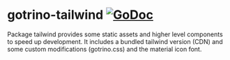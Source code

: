 # gotrino-tailwind [![GoDoc](https://godoc.org/github.com/golangee/gotrino-tailwind?status.svg)](http://godoc.org/github.com/golangee/gotrino-tailwind)
Package tailwind provides some static assets and higher level components to speed up development. It includes
a bundled tailwind version (CDN) and some custom modifications (gotrino.css) and the material icon font.
